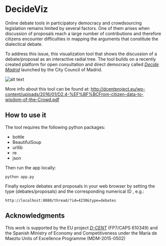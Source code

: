 # DecideViz

Online debate tools in participatory democracy and crowdsourcing legislation remains limited by several factors. One of them arises when discussion of proposals reach a large number of contributions and therefore citizens encounter 
difficulties in mapping the arguments that constitute the dialectical debate. 

To address this issue, this visualization tool that shows the discussion of a debate/proposal as an interactive radial tree. The tool builds on a recently created platform for open consultation and direct democracy called *[Decide Madrid](https://decide.madrid.es/)* launched by the City Council of Madrid. 



![alt text](https://elaragon.files.wordpress.com/2016/01/decidemadrid.png)


More info about this tool can be found at: http://dcentproject.eu/wp-content/uploads/2016/01/D2.4-%EF%BF%BCFrom-citizen-data-to-wisdom-of-the-Crowd.pdf

## How to use it

The tool requires the following python packages:
* bottle
* BeautifulSoup
* urllib
* re
* json

Then run the app locally:

```
python app.py 
```

Finally explore debates and proposals in your web browser by setting the type (debates/proposals) and the corresponding numerical ID , e.g.:
```
http://localhost:8080/thread/?id=4230&type=debates
```




## Acknowledgments
This work is supported by the EU project *[D-CENT](http://dcentproject.eu/)* (FP7/CAPS 610349) and the Spanish Ministry of Economy and Competitiveness under the María de Maeztu Units of Excellence Programme (MDM-2015-0502) 
